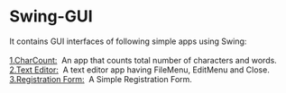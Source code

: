# Swing-GUI

It contains GUI interfaces of following simple apps using Swing:<br><br>
<a href="https://github.com/Ankitagupta16/Swing-GUI/blob/master/Swing_GUI/src/Examples/CharCount.java" >
1.CharCount:</a>&nbsp;
An app that counts total number of characters and words.<br>
<a href="https://github.com/Ankitagupta16/Swing-GUI/blob/master/Swing_GUI/src/Examples/editor.java">
2.Text Editor:</a>&nbsp;
A text editor app having FileMenu, EditMenu and Close.<br>
<a href="https://github.com/Ankitagupta16/Swing-GUI/blob/master/Swing_GUI/src/Examples/Registration.java">
3.Registration Form:</a>&nbsp;
A Simple Registration Form.<br>
 
